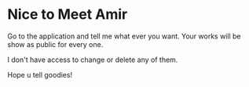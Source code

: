 # Nice to Meet Amir

Go to the application and tell me what ever you want. Your works will be show as public for every one.

I don't have access to change or delete any of them.

Hope u tell goodies!